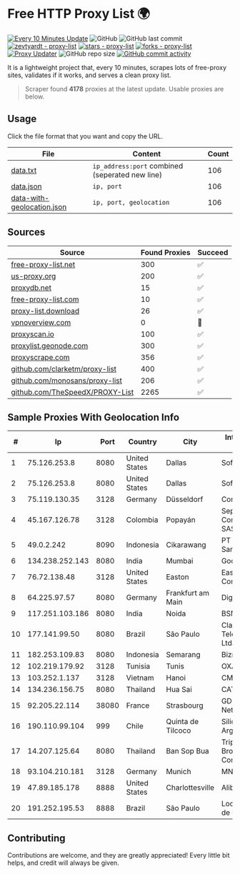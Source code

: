 
# Free HTTP Proxy List 🌍

[![Every 10 Minutes Update](https://github.com/mertguvencli/http-proxy-list/actions/workflows/main.yml/badge.svg?branch=main)](https://github.com/mertguvencli/http-proxy-list/actions/workflows/main.yml)
![GitHub](https://img.shields.io/github/license/mertguvencli/http-proxy-list)
![GitHub last commit](https://img.shields.io/github/last-commit/mertguvencli/http-proxy-list)
[![zevtyardt - proxy-list](https://img.shields.io/static/v1?label=zevtyardt&message=proxy-list&color=blue&logo=github)](https://github.com/zevtyardt/proxy-list "Go to GitHub repo")
[![stars - proxy-list](https://img.shields.io/github/stars/zevtyardt/proxy-list?style=social)](https://github.com/zevtyardt/proxy-list)
[![forks - proxy-list](https://img.shields.io/github/forks/zevtyardt/proxy-list?style=social)](https://github.com/zevtyardt/proxy-list)
[![Proxy Updater](https://github.com/zevtyardt/proxy-list/workflows/Proxy%20Updater/badge.svg)](https://github.com/zevtyardt/proxy-list/actions?query=workflow:"Proxy+Updater")
![GitHub repo size](https://img.shields.io/github/repo-size/zevtyardt/proxy-list)
[![GitHub commit activity](https://img.shields.io/github/commit-activity/m/zevtyardt/proxy-list?logo=commits)](https://github.com/zevtyardt/proxy-list/commits/main)

It is a lightweight project that, every 10 minutes, scrapes lots of free-proxy sites, validates if it works, and serves a clean proxy list.

> Scraper found **4178** proxies at the latest update. Usable proxies are below.

## Usage

Click the file format that you want and copy the URL.

|File|Content|Count|
|----|-------|-----|
|[data.txt](https://raw.githubusercontent.com/mertguvencli/http-proxy-list/main/proxy-list/data.txt)|`ip_address:port` combined (seperated new line)|106|
|[data.json](https://raw.githubusercontent.com/mertguvencli/http-proxy-list/main/proxy-list/data.json)|`ip, port`|106|
|[data-with-geolocation.json](https://raw.githubusercontent.com/mertguvencli/http-proxy-list/main/proxy-list/data-with-geolocation.json)|`ip, port, geolocation`|106|

## Sources

|Source|Found Proxies|Succeed|
|------|-------------|-------|
|[free-proxy-list.net](https://free-proxy-list.net)|300|✅|
|[us-proxy.org](https://www.us-proxy.org)|200|✅|
|[proxydb.net](http://proxydb.net)|15|✅|
|[free-proxy-list.com](https://free-proxy-list.com/?page=&port=&type%5B%5D=http&type%5B%5D=https&up_time=0&search=Search)|10|✅|
|[proxy-list.download](https://www.proxy-list.download/HTTP)|26|✅|
|[vpnoverview.com](https://vpnoverview.com/privacy/anonymous-browsing/free-proxy-servers)|0|🚫|
|[proxyscan.io](https://www.proxyscan.io)|100|✅|
|[proxylist.geonode.com](https://proxylist.geonode.com/api/proxy-list?limit=300&page=1&sort_by=lastChecked&sort_type=desc&protocols=http,https)|300|✅|
|[proxyscrape.com](https://api.proxyscrape.com/v2/?request=displayproxies&protocol=http&timeout=10000&country=all&ssl=all&anonymity=all)|356|✅|
|[github.com/clarketm/proxy-list](https://raw.githubusercontent.com/clarketm/proxy-list/master/proxy-list-raw.txt)|400|✅|
|[github.com/monosans/proxy-list](https://raw.githubusercontent.com/monosans/proxy-list/main/proxies/http.txt)|206|✅|
|[github.com/TheSpeedX/PROXY-List](https://raw.githubusercontent.com/TheSpeedX/PROXY-List/master/http.txt)|2265|✅|


## Sample Proxies With Geolocation Info

|#|Ip|Port|Country|City|Internet Service Provider|
|-|--|----|-------|----|-------------------------|
|1|75.126.253.8|8080|United States|Dallas|SoftLayer|
|2|75.126.253.8|8080|United States|Dallas|SoftLayer|
|3|75.119.130.35|3128|Germany|Düsseldorf|Contabo GmbH|
|4|45.167.126.78|3128|Colombia|Popayán|Sepcom Comunicaciones SAS|
|5|49.0.2.242|8090|Indonesia|Cikarawang|PT Usaha Adi Sanggoro|
|6|134.238.252.143|8080|India|Mumbai|Google LLC|
|7|76.72.138.48|3128|United States|Easton|Easton Utilities Commission|
|8|64.225.97.57|8080|Germany|Frankfurt am Main|DigitalOcean, LLC|
|9|117.251.103.186|8080|India|Noida|BSNL Internet|
|10|177.141.99.50|8080|Brazil|São Paulo|Claro NXT Telecomunicacoes Ltda|
|11|182.253.109.83|8080|Indonesia|Semarang|Biznet Metronet|
|12|102.219.179.92|3128|Tunisia|Tunis|OXAHOST|
|13|103.252.1.137|3128|Vietnam|Hanoi|CMCMIENBAC|
|14|134.236.156.75|8080|Thailand|Hua Sai|CAT-BB|
|15|92.205.22.114|38080|France|Strasbourg|GD MASS Network|
|16|190.110.99.104|999|Chile|Quinta de Tilcoco|Silica Networks Argentina S.A.|
|17|14.207.125.64|8080|Thailand|Ban Sop Bua|Triple T Broadband Public Company Limited|
|18|93.104.210.181|3128|Germany|Munich|MNET|
|19|47.89.185.178|8888|United States|Charlottesville|Alibaba.com LLC|
|20|191.252.195.53|8888|Brazil|São Paulo|Locaweb Serviços de Internet S/A|



## Contributing

Contributions are welcome, and they are greatly appreciated! Every
little bit helps, and credit will always be given.

